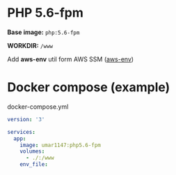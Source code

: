 # PHP 5.6-fpm

**Base image:** `php:5.6-fpm`

**WORKDIR:** `/www`

Add **aws-env** util form AWS SSM ([aws-env](https://github.com/Droplr/aws-env/))

# Docker compose (example)

docker-compose.yml
```yml
version: '3'

services:
  app:
    image: umar1147:php5.6-fpm
    volumes:
      - ./:/www
    env_file:
```